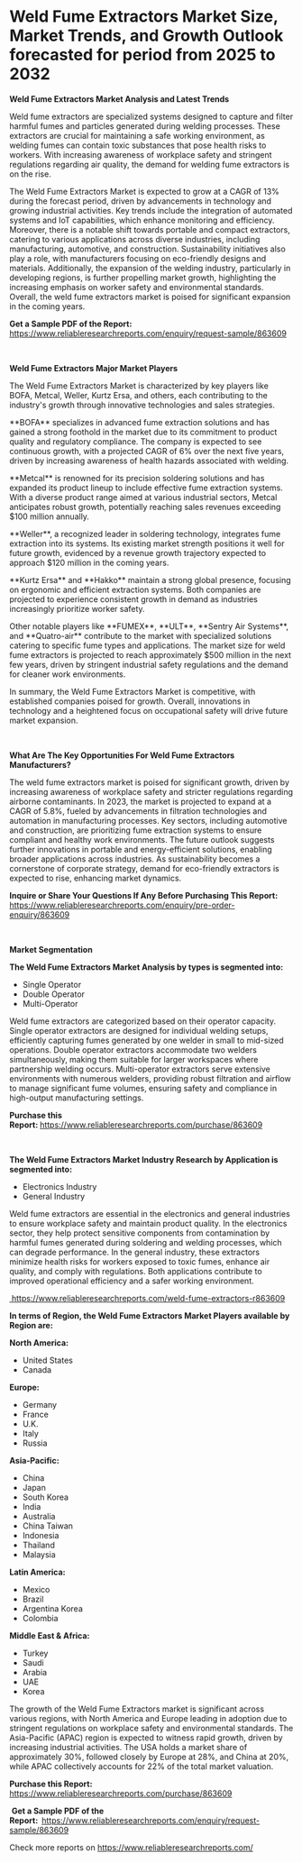 <p><h1>Weld Fume Extractors Market Size, Market Trends, and Growth Outlook forecasted for period from 2025 to 2032</h1></p><p><strong>Weld Fume Extractors Market Analysis and Latest Trends</strong></p>
<p><p>Weld fume extractors are specialized systems designed to capture and filter harmful fumes and particles generated during welding processes. These extractors are crucial for maintaining a safe working environment, as welding fumes can contain toxic substances that pose health risks to workers. With increasing awareness of workplace safety and stringent regulations regarding air quality, the demand for welding fume extractors is on the rise.</p><p>The Weld Fume Extractors Market is expected to grow at a CAGR of 13% during the forecast period, driven by advancements in technology and growing industrial activities. Key trends include the integration of automated systems and IoT capabilities, which enhance monitoring and efficiency. Moreover, there is a notable shift towards portable and compact extractors, catering to various applications across diverse industries, including manufacturing, automotive, and construction. Sustainability initiatives also play a role, with manufacturers focusing on eco-friendly designs and materials. Additionally, the expansion of the welding industry, particularly in developing regions, is further propelling market growth, highlighting the increasing emphasis on worker safety and environmental standards. Overall, the weld fume extractors market is poised for significant expansion in the coming years.</p></p>
<p><strong>Get a Sample PDF of the Report:&nbsp;</strong> <a href="https://www.reliableresearchreports.com/enquiry/request-sample/863609?utm_campaign=2119&utm_medium=2&utm_source=Github&utm_content=ia&utm_term=20022025&utm_id=weld-fume-extractors">https://www.reliableresearchreports.com/enquiry/request-sample/863609</a></p>
<p>&nbsp;</p>
<p><strong>Weld Fume Extractors Major Market Players</strong></p>
<p><p>The Weld Fume Extractors Market is characterized by key players like BOFA, Metcal, Weller, Kurtz Ersa, and others, each contributing to the industry's growth through innovative technologies and sales strategies. </p><p>**BOFA** specializes in advanced fume extraction solutions and has gained a strong foothold in the market due to its commitment to product quality and regulatory compliance. The company is expected to see continuous growth, with a projected CAGR of 6% over the next five years, driven by increasing awareness of health hazards associated with welding.</p><p>**Metcal** is renowned for its precision soldering solutions and has expanded its product lineup to include effective fume extraction systems. With a diverse product range aimed at various industrial sectors, Metcal anticipates robust growth, potentially reaching sales revenues exceeding $100 million annually.</p><p>**Weller**, a recognized leader in soldering technology, integrates fume extraction into its systems. Its existing market strength positions it well for future growth, evidenced by a revenue growth trajectory expected to approach $120 million in the coming years.</p><p>**Kurtz Ersa** and **Hakko** maintain a strong global presence, focusing on ergonomic and efficient extraction systems. Both companies are projected to experience consistent growth in demand as industries increasingly prioritize worker safety.</p><p>Other notable players like **FUMEX**, **ULT**, **Sentry Air Systems**, and **Quatro-air** contribute to the market with specialized solutions catering to specific fume types and applications. The market size for weld fume extractors is projected to reach approximately $500 million in the next few years, driven by stringent industrial safety regulations and the demand for cleaner work environments.</p><p>In summary, the Weld Fume Extractors Market is competitive, with established companies poised for growth. Overall, innovations in technology and a heightened focus on occupational safety will drive future market expansion.</p></p>
<p>&nbsp;</p>
<p><strong>What Are The Key Opportunities For Weld Fume Extractors Manufacturers?</strong></p>
<p><p>The weld fume extractors market is poised for significant growth, driven by increasing awareness of workplace safety and stricter regulations regarding airborne contaminants. In 2023, the market is projected to expand at a CAGR of 5.8%, fueled by advancements in filtration technologies and automation in manufacturing processes. Key sectors, including automotive and construction, are prioritizing fume extraction systems to ensure compliant and healthy work environments. The future outlook suggests further innovations in portable and energy-efficient solutions, enabling broader applications across industries. As sustainability becomes a cornerstone of corporate strategy, demand for eco-friendly extractors is expected to rise, enhancing market dynamics.</p></p>
<p><strong>Inquire or Share Your Questions If Any Before Purchasing This Report:</strong> <a href="https://www.reliableresearchreports.com/enquiry/pre-order-enquiry/863609?utm_campaign=2119&utm_medium=2&utm_source=Github&utm_content=ia&utm_term=20022025&utm_id=weld-fume-extractors">https://www.reliableresearchreports.com/enquiry/pre-order-enquiry/863609</a></p>
<p>&nbsp;</p>
<p><strong>Market Segmentation</strong></p>
<p><strong>The Weld Fume Extractors Market Analysis by types is segmented into:</strong></p>
<p><ul><li>Single Operator</li><li>Double Operator</li><li>Multi-Operator</li></ul></p>
<p><p>Weld fume extractors are categorized based on their operator capacity. Single operator extractors are designed for individual welding setups, efficiently capturing fumes generated by one welder in small to mid-sized operations. Double operator extractors accommodate two welders simultaneously, making them suitable for larger workspaces where partnership welding occurs. Multi-operator extractors serve extensive environments with numerous welders, providing robust filtration and airflow to manage significant fume volumes, ensuring safety and compliance in high-output manufacturing settings.</p></p>
<p><strong>Purchase this Report:&nbsp;</strong><a href="https://www.reliableresearchreports.com/purchase/863609?utm_campaign=2119&utm_medium=2&utm_source=Github&utm_content=ia&utm_term=20022025&utm_id=weld-fume-extractors">https://www.reliableresearchreports.com/purchase/863609</a></p>
<p>&nbsp;</p>
<p><strong>The Weld Fume Extractors Market Industry Research by Application is segmented into:</strong></p>
<p><ul><li>Electronics Industry</li><li>General Industry</li></ul></p>
<p><p>Weld fume extractors are essential in the electronics and general industries to ensure workplace safety and maintain product quality. In the electronics sector, they help protect sensitive components from contamination by harmful fumes generated during soldering and welding processes, which can degrade performance. In the general industry, these extractors minimize health risks for workers exposed to toxic fumes, enhance air quality, and comply with regulations. Both applications contribute to improved operational efficiency and a safer working environment.</p></p>
<p><a href="https://www.reliableresearchreports.com/weld-fume-extractors-r863609?utm_campaign=2119&utm_medium=2&utm_source=Github&utm_content=ia&utm_term=20022025&utm_id=weld-fume-extractors">&nbsp;https://www.reliableresearchreports.com/weld-fume-extractors-r863609</a></p>
<p><strong>In terms of Region, the Weld Fume Extractors Market Players available by Region are:</strong></p>
<p>
    <p> <strong> North America: </strong>
        <ul>
            <li>United States</li>
            <li>Canada</li>
        </ul>
        </p> 
    <p> <strong> Europe: </strong>
        <ul>
            <li>Germany</li>
            <li>France</li>
            <li>U.K.</li>
            <li>Italy</li>
            <li>Russia</li>
        </ul>
        </p> 
    <p> <strong> Asia-Pacific: </strong>
        <ul>
            <li>China</li>
            <li>Japan</li>
            <li>South Korea</li>
            <li>India</li>
            <li>Australia</li>
            <li>China Taiwan</li>
            <li>Indonesia</li>
            <li>Thailand</li>
            <li>Malaysia</li>
        </ul>
        </p> 
    <p> <strong> Latin America: </strong>
        <ul>
            <li>Mexico</li>
            <li>Brazil</li>
            <li>Argentina Korea</li>
            <li>Colombia</li>
        </ul>
        </p> 
    <p> <strong> Middle East & Africa: </strong>
        <ul>
            <li>Turkey</li>
            <li>Saudi</li>
            <li>Arabia</li>
            <li>UAE</li>
            <li>Korea</li>
        </ul>
    </p>
    </p>
<p><p>The growth of the Weld Fume Extractors market is significant across various regions, with North America and Europe leading in adoption due to stringent regulations on workplace safety and environmental standards. The Asia-Pacific (APAC) region is expected to witness rapid growth, driven by increasing industrial activities. The USA holds a market share of approximately 30%, followed closely by Europe at 28%, and China at 20%, while APAC collectively accounts for 22% of the total market valuation.</p></p>
<p><strong>Purchase this Report: </strong><a href="https://www.reliableresearchreports.com/purchase/863609?utm_campaign=2119&utm_medium=2&utm_source=Github&utm_content=ia&utm_term=20022025&utm_id=weld-fume-extractors">https://www.reliableresearchreports.com/purchase/863609</a></p>
<p>&nbsp;<strong>Get a Sample PDF of the Report:&nbsp;&nbsp;</strong><a href="https://www.reliableresearchreports.com/enquiry/request-sample/863609?utm_campaign=2119&utm_medium=2&utm_source=Github&utm_content=ia&utm_term=20022025&utm_id=weld-fume-extractors">https://www.reliableresearchreports.com/enquiry/request-sample/863609</a></p>
<p><strong></strong></p>
<p>Check more reports on <a href="https://www.reliableresearchreports.com/?utm_campaign=2119&utm_medium=2&utm_source=Github&utm_content=ia&utm_term=20022025&utm_id=weld-fume-extractors">https://www.reliableresearchreports.com/</a></p>